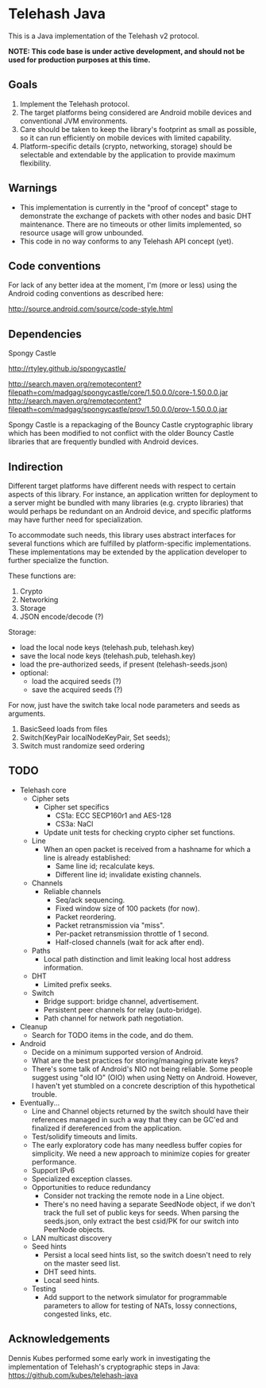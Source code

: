 
Telehash Java
====================

This is a Java implementation of the Telehash v2 protocol.

**NOTE: This code base is under active development, and should not be
used for production purposes at this time.**

Goals
--------------------

1. Implement the Telehash protocol.
2. The target platforms being considered are Android mobile devices and
   conventional JVM environments.
3. Care should be taken to keep the library's footprint as small as
   possible, so it can run efficiently on mobile devices with limited
   capability.
4. Platform-specific details (crypto, networking, storage) should be
   selectable and extendable by the application to provide maximum
   flexibility.

Warnings
--------------------

* This implementation is currently in the "proof of concept" stage to
  demonstrate the exchange of packets with other nodes and basic DHT
  maintenance.  There are no timeouts or other limits implemented, so
  resource usage will grow unbounded.
* This code in no way conforms to any Telehash API concept (yet).

Code conventions
--------------------

For lack of any better idea at the moment, I'm (more or less) using the
Android coding conventions as described here:

http://source.android.com/source/code-style.html

Dependencies
--------------------

Spongy Castle

http://rtyley.github.io/spongycastle/

http://search.maven.org/remotecontent?filepath=com/madgag/spongycastle/core/1.50.0.0/core-1.50.0.0.jar
http://search.maven.org/remotecontent?filepath=com/madgag/spongycastle/prov/1.50.0.0/prov-1.50.0.0.jar

Spongy Castle is a repackaging of the Bouncy Castle cryptographic
library which has been modified to not conflict with the older Bouncy
Castle libraries that are frequently bundled with Android devices.

Indirection
--------------------

Different target platforms have different needs with respect to certain
aspects of this library.  For instance, an application written for
deployment to a server might be bundled with many libraries (e.g. crypto
libraries) that would perhaps be redundant on an Android device, and
specific platforms may have further need for specialization.

To accommodate such needs, this library uses abstract interfaces for
several functions which are fulfilled by platform-specific implementations.
These implementations may be extended by the application developer to
further specialize the function.

These functions are:

1. Crypto
2. Networking
3. Storage
4. JSON encode/decode (?)

Storage:

* load the local node keys (telehash.pub, telehash.key)
* save the local node keys (telehash.pub, telehash.key)
* load the pre-authorized seeds, if present (telehash-seeds.json)
* optional:
    * load the acquired seeds (?)
    * save the acquired seeds (?)

For now, just have the switch take local node parameters and seeds
as arguments.

1. BasicSeed loads from files
2. Switch(KeyPair localNodeKeyPair, Set<Node> seeds);
3. Switch must randomize seed ordering

TODO
--------------------

* Telehash core
    * Cipher sets
        * Cipher set specifics
            * CS1a: ECC SECP160r1 and AES-128
            * CS3a: NaCl
        * Update unit tests for checking crypto cipher set functions.
    * Line
        * When an open packet is received from a hashname for which a
          line is already established:
            * Same line id; recalculate keys.
            * Different line id; invalidate existing channels.
    * Channels
        * Reliable channels
            * Seq/ack sequencing.
            * Fixed window size of 100 packets (for now).
            * Packet reordering.
            * Packet retransmission via "miss".
            * Per-packet retransmission throttle of 1 second.
            * Half-closed channels (wait for ack after end).
    * Paths
        * Local path distinction and limit leaking local host address
          information.
    * DHT
        * Limited prefix seeks.
    * Switch
        * Bridge support: bridge channel, advertisement.
        * Persistent peer channels for relay (auto-bridge).
        * Path channel for network path negotiation.
* Cleanup
    * Search for TODO items in the code, and do them.
* Android
    * Decide on a minimum supported version of Android.
    * What are the best practices for storing/managing private keys?
    * There's some talk of Android's NIO not being reliable.  Some people
      suggest using "old IO" (OIO) when using Netty on Android.  However, I
      haven't yet stumbled on a concrete description of this hypothetical
      trouble.
* Eventually...
    * Line and Channel objects returned by the switch should have their references
      managed in such a way that they can be GC'ed and finalized if dereferenced
      from the application.
    * Test/solidify timeouts and limits.
    * The early exploratory code has many needless buffer copies for
      simplicity.  We need a new approach to minimize copies for greater
      performance.
    * Support IPv6
    * Specialized exception classes.
    * Opportunities to reduce redundancy
        * Consider not tracking the remote node in a Line object.
        * There's no need having a separate SeedNode object, if we don't
          track the full set of public keys for seeds.  When parsing the
          seeds.json, only extract the best csid/PK for our switch into
          PeerNode objects.
    * LAN multicast discovery
    * Seed hints
        * Persist a local seed hints list, so the switch doesn't need
          to rely on the master seed list.
        * DHT seed hints.
        * Local seed hints.
    * Testing
        * Add support to the network simulator for programmable parameters
          to allow for testing of NATs, lossy connections, congested links,
          etc.


Acknowledgements
--------------------

Dennis Kubes performed some early work in investigating the
implementation of Telehash's cryptographic steps in Java:
https://github.com/kubes/telehash-java


